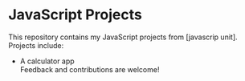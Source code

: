 # JavaScript Projects  
This repository contains my JavaScript projects from [javascrip unit].  
Projects include:  
- A calculator app  
Feedback and contributions are welcome!  
